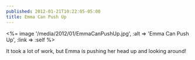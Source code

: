 ```yaml
---
published: 2012-01-21T10:22:05-05:00
title: Emma Can Push Up
---
```

<%= image '/media/2012/01/EmmaCanPushUp.jpg', :alt => 'Emma Can Push Up', :link => :self %>

It took a lot of work, but Emma is pushing her head up and looking around! 
